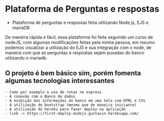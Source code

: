 # Plataforma de Perguntas e respostas

- Plataforma de perguntas e respostas feita utilizando Node.js, EJS e mariaDB

De maneira rápida e fácil, essa plataforma foi feita seguindo um curso de nodeJS, com algumas modificações feitas pela minha pessoa, em resumo podemos visualizar a utilização do EJS e sua integração com o node, de maneira com que as perguntas e respostas sejam puxadas do banco utilizando o mariadb.

## O projeto é bem básico sim, porém fomenta algumas tecnologias interessantes

    - Como por exemplo o uso de rotas no express
    - A conexão com o Banco de dados
    - A exibição das informações do banco em uma tela com HTML e CSS
    - A utilização do bootstrap (mesmo que de maneira iniciante)
    - A utilização do heroku para fazer deploy na aplicação
    - link -> https://first-deploy-nodejs-gustavin.herokuapp.com/